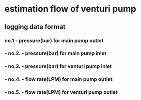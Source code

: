# estimation flow of venturi pump

## logging data format
### no.1 - pressure(bar) for main pump outlet
### - no.2. - pressure(bar) for main pump inlet
### - no.3. - pressure(bar) for venturi pump inlet
### - no.4. - flow rate(LPM) for main pump outlet
### - no.5.  - flow rate(LPM) for venturi pump outlet
